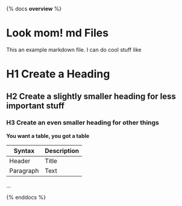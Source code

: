 {% docs __overview__ %}
# Look mom! md Files
This an example markdown file. I can do cool stuff like 
# H1 Create a Heading
## H2 Create a slightly smaller heading for less important stuff
### H3 Create an even smaller heading for other things

**You want a table, you got a table** 

| Syntax | Description |
| ----------- | ----------- |
| Header | Title |
| Paragraph | Text |




...

{% enddocs %}